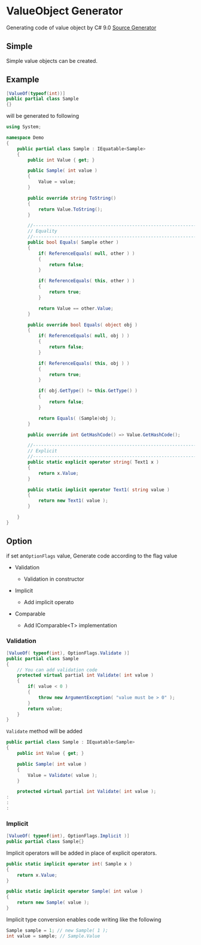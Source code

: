 # ValueObject Generator

Generating code of value object by C# 9.0 [Source Generator](https://devblogs.microsoft.com/dotnet/introducing-c-source-generators/)



## Simple

Simple value objects can be created.



## Example

```c#
[ValueOf(typeof(int))]
public partial class Sample
{}
```

will be generated to following

```c#
using System;

namespace Demo
{
    public partial class Sample : IEquatable<Sample>
    {
        public int Value { get; }

        public Sample( int value )
        {
            Value = value;
        }

        public override string ToString()
        {
            return Value.ToString();
        }

        //----------------------------------------------------------------------
        // Equality
        //----------------------------------------------------------------------
        public bool Equals( Sample other )
        {
            if( ReferenceEquals( null, other ) )
            {
                return false;
            }

            if( ReferenceEquals( this, other ) )
            {
                return true;
            }

            return Value == other.Value;
        }

        public override bool Equals( object obj )
        {
            if( ReferenceEquals( null, obj ) )
            {
                return false;
            }

            if( ReferenceEquals( this, obj ) )
            {
                return true;
            }

            if( obj.GetType() != this.GetType() )
            {
                return false;
            }

            return Equals( (Sample)obj );
        }

        public override int GetHashCode() => Value.GetHashCode();

        //----------------------------------------------------------------------
        // Explicit
        //----------------------------------------------------------------------
        public static explicit operator string( Text1 x )
        {
            return x.Value;
        }

        public static implicit operator Text1( string value )
        {
            return new Text1( value );
        }

    }
}
```



## Option

if set an`OptionFlags` value, Generate code according to the flag value

- Validation

    - Validation in constructor

- Implicit

    - Add  implicit operato

- Comparable

  - Add  IComparable\<T\> implementation




### Validation


```c#
[ValueOf( typeof(int), OptionFlags.Validate )]
public partial class Sample
{
    // You can add validation code
    protected virtual partial int Validate( int value )
    {
        if( value < 0 )
        {
            throw new ArgumentException( "value must be > 0" );
        }
        return value;
    }
}
```

`Validate` method will be added

```c#
public partial class Sample : IEquatable<Sample>
{
    public int Value { get; }

    public Sample( int value )
    {
        Value = Validate( value );
    }

    protected virtual partial int Validate( int value );
:
:
:
```



### Implicit

```c#
[ValueOf( typeof(int), OptionFlags.Implicit )]
public partial class Sample{}
```

Implicit operators will be added in place of explicit operators.

```c#
public static implicit operator int( Sample x )
{
    return x.Value;
}

public static implicit operator Sample( int value )
{
    return new Sample( value );
}
```

Implicit type conversion enables code writing like the following

```c#
Sample sample = 1; // new Sample( 1 );
int value = sample; // Sample.Value
```
